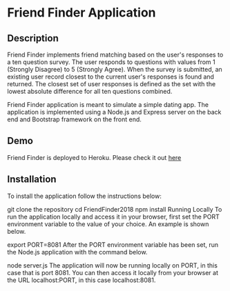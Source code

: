 # Friend Finder Application
## Description
Friend Finder implements friend matching based on the user's responses to a ten question survey. The user responds to questions with values from 1 (Strongly Disagree) to 5 (Strongly Agree). When the survey is submitted, an existing user record closest to the current user's responses is found and returned. The closest set of user responses is defined as the set with the lowest absolute difference for all ten questions combined.

Friend Finder application is meant to simulate a simple dating app. The application is implemented using a Node.js and Express server on the back end and Bootstrap framework on the front end.

## Demo
Friend Finder is deployed to Heroku. Please check it out [here](https://sadeq-friendfinder-2018.herokuapp.com/)

## Installation
To install the application follow the instructions below:

git clone the repository
cd FriendFinder2018
npm install
Running Locally
To run the application locally and access it in your browser, first set the PORT environment variable to the value of your choice. An example is shown below.

export PORT=8081
After the PORT environment variable has been set, run the Node.js application with the command below.

node server.js
The application will now be running locally on PORT, in this case that is port 8081. You can then access it locally from your browser at the URL localhost:PORT, in this case localhost:8081.
